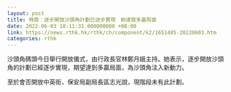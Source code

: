 ```yaml
---
layout: post
title: 特首：逐步開放沙頭角計劃已逐步實現　盼達致多贏局面
date: 2022-06-03 18:11:31.000000000 +08:00
link: https://news.rthk.hk/rthk/ch/component/k2/1651485-20220603.htm
categories: rthk
---
```


沙頭角碼頭今日舉行開放儀式，由行政長官林鄭月娥主持。她表示，逐步開放沙頭角的計劃已經逐步實現，期望達到多贏局面，為沙頭角注入新動力。

至於會否開放中英街，保安局副局長區志光說，現階段未有此計劃。
